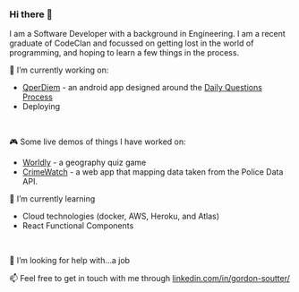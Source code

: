 ### Hi there 👋

I am a Software Developer with a background in Engineering. I am a recent graduate of CodeClan and focussed on getting lost in the world of programming, and hoping to learn a few things in the process.
<br/>


🔭  I’m currently working on:
- [QperDiem](https://github.com/GSoutter/android_QperDiem) - an android app designed around the [Daily Questions Process](https://www.marshallgoldsmith.com/articles/questions-that-make-a-difference-the-daily-question-process)
- Deploying
<br/>


🎮 Some live demos of things I have worked on:
- [Worldly](https://worldly-geo-quiz.herokuapp.com/) - a geography quiz game
- [CrimeWatch](https://crime-watch-police-data.herokuapp.com/) - a web app that mapping data taken from the Police Data API.  

🌱 I’m currently learning 
- Cloud technologies (docker, AWS, Heroku, and Atlas)
- React Functional Components
<br/>


🤔 I’m looking for help with...a job

📫 Feel free to get in touch with me through [linkedin.com/in/gordon-soutter/](https://www.linkedin.com/in/gordon-soutter/)


<!--
**GSoutter/GSoutter** is a ✨ _special_ ✨ repository because its `README.md` (this file) appears on your GitHub profile.

Here are some ideas to get you started:

🔭 I’m currently working on 

- 🌱 I’m currently learning 
- 👯 I’m looking to collaborate on ...
- 🤔 I’m looking for help with a job...
- 💬 Ask me about ...
- 😄 Pronouns: ...
- ⚡ Fun fact: ...
-->
